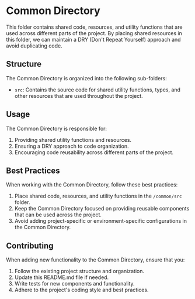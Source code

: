 # Common Directory

This folder contains shared code, resources, and utility functions that are used across different parts of the project. By placing shared resources in this folder, we can maintain a DRY (Don't Repeat Yourself) approach and avoid duplicating code.

## Structure

The Common Directory is organized into the following sub-folders:

- `src`: Contains the source code for shared utility functions, types, and other resources that are used throughout the project.

## Usage




The Common Directory is responsible for:

1. Providing shared utility functions and resources.
2. Ensuring a DRY approach to code organization.
3. Encouraging code reusability across different parts of the project.

## Best Practices

When working with the Common Directory, follow these best practices:

1. Place shared code, resources, and utility functions in the `/common/src` folder.
2. Keep the Common Directory focused on providing reusable components that can be used across the project.
3. Avoid adding project-specific or environment-specific configurations in the Common Directory.

## Contributing

When adding new functionality to the Common Directory, ensure that you:

1. Follow the existing project structure and organization.
2. Update this README.md file if needed.
3. Write tests for new components and functionality.
4. Adhere to the project's coding style and best practices.
